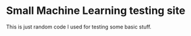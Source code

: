 # Small Machine Learning testing site

This is just random code I used for testing some basic stuff.
